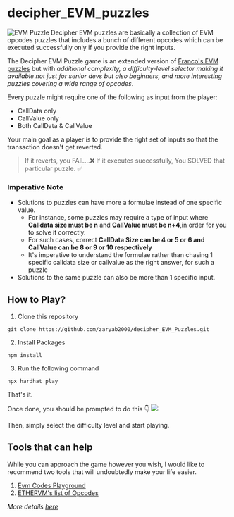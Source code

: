 # decipher_EVM_puzzles
![EVM Puzzle](https://user-images.githubusercontent.com/42082608/227203303-cb635c7a-a495-435b-9695-5f2fd1c75425.png)
Decipher EVM puzzles are basically a collection of EVM opcodes puzzles that includes a bunch of different opcodes which can be executed successfully only if you provide the right inputs.

The Decipher EVM Puzzle game is an extended version of [Franco's EVM puzzles](https://github.com/fvictorio/evm-puzzles) but with *additional complexity, a difficulty-level selector making it available not just for senior devs but also beginners, and more interesting puzzles covering a wide range of opcodes*.

Every puzzle might require one of the following as input from the player:
* CallData only 
* CallValue only 
* Both CallData & CallValue

Your main goal as a player is to provide the right set of inputs so that the transaction doesn't get reverted. 

>If it reverts, you FAIL...❌ If it executes successfully, You SOLVED that particular puzzle. ✅

### Imperative Note
* Solutions to puzzles can have more a formulae instead of one specific value.
    * For instance, some puzzles may require a type of input where **Calldata size must be n** and **CallValue must be n+4**,in order for you to solve it correctly.
    * For such cases, correct **CallData Size can be 4 or 5 or 6 and CallValue can be 8 or 9 or 10 respectively**
    * It's imperative to understand the formulae rather than chasing 1 specific calldata size or callvalue as the right answer, for such a puzzle
* Solutions to the same puzzle can also be more than 1 specific input.

## How to Play?
1. Clone this repository
```
git clone https://github.com/zaryab2000/decipher_EVM_Puzzles.git
```

2. Install Packages
```
npm install 
```

3. Run the following command 

```
npx hardhat play
```

That's it.

Once done, you should be prompted to do this 👇
![](https://i.imgur.com/aHbwB8B.png)

Then, simply select the difficulty level and start playing.

## Tools that can help
While you can approach the game however you wish, I would like to recommend two tools that will undoubtedly make your life easier.
1. [Evm Codes Playground](https://www.evm.codes/playground?fork=merge)
2. [ETHERVM's list of Opcodes](https://ethervm.io/)

*More details [here](https://zaryabs.com/decipher-evm-puzzle-game-for-smart-contract-devs)*
